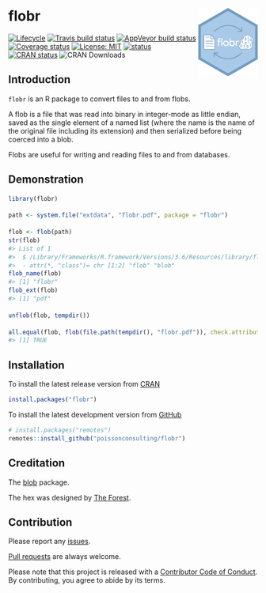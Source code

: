 
<!-- README.md is generated from README.Rmd. Please edit that file -->

# flobr <img src="man/figures/logo.png" align="right" />

<!-- badges: start -->

[![Lifecycle](https://img.shields.io/badge/lifecycle-maturing-blue.svg)](https://www.tidyverse.org/lifecycle/#maturing)
[![Travis build
status](https://travis-ci.org/poissonconsulting/flobr.svg?branch=master)](https://travis-ci.org/poissonconsulting/flobr)
[![AppVeyor build
status](https://ci.appveyor.com/api/projects/status/github/poissonconsulting/flobr?branch=master&svg=true)](https://ci.appveyor.com/project/poissonconsulting/flobr)
[![Coverage
status](https://codecov.io/gh/poissonconsulting/flobr/branch/master/graph/badge.svg)](https://codecov.io/github/poissonconsulting/flobr?branch=master)
[![License:
MIT](https://img.shields.io/badge/License-MIT-green.svg)](https://opensource.org/licenses/MIT)
[![status](https://tinyverse.netlify.com/badge/flobr)](https://CRAN.R-project.org/package=flobr)
[![CRAN
status](https://www.r-pkg.org/badges/version/flobr)](https://cran.r-project.org/package=flobr)
![CRAN Downloads](https://cranlogs.r-pkg.org/badges/flobr)
<!-- badges: end -->

## Introduction

`flobr` is an R package to convert files to and from flobs.

A flob is a file that was read into binary in integer-mode as little
endian, saved as the single element of a named list (where the name is
the name of the original file including its extension) and then
serialized before being coerced into a blob.

Flobs are useful for writing and reading files to and from databases.

## Demonstration

``` r
library(flobr)

path <- system.file("extdata", "flobr.pdf", package = "flobr")

flob <- flob(path)
str(flob)
#> List of 1
#>  $ /Library/Frameworks/R.framework/Versions/3.6/Resources/library/flobr/extdata/flobr.pdf: raw [1:133851] 58 0a 00 00 ...
#>  - attr(*, "class")= chr [1:2] "flob" "blob"
flob_name(flob)
#> [1] "flobr"
flob_ext(flob)
#> [1] "pdf"

unflob(flob, tempdir())

all.equal(flob, flob(file.path(tempdir(), "flobr.pdf")), check.attributes = FALSE)
#> [1] TRUE
```

## Installation

To install the latest release version from
[CRAN](https://cran.r-project.org)

``` r
install.packages("flobr")
```

To install the latest development version from
[GitHub](https://github.com/poissonconsulting/flobr)

``` r
# install.packages("remotes")
remotes::install_github("poissonconsulting/flobr")
```

## Creditation

The [blob](https://github.com/tidyverse/blob) package.

The hex was designed by [The Forest](http://www.theforest.ca).

## Contribution

Please report any
[issues](https://github.com/poissonconsulting/flobr/issues).

[Pull requests](https://github.com/poissonconsulting/flobr/pulls) are
always welcome.

Please note that this project is released with a [Contributor Code of
Conduct](https://github.com/poissonconsulting/flobr/blob/master/CODE_OF_CONDUCT.md).
By contributing, you agree to abide by its terms.
